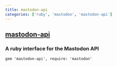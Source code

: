 ```yaml
---
title: mastodon-api
categories: ['ruby', 'mastodon', 'mastodon-api']
---
```

## [mastodon-api](https://github.com/mastodon/mastodon-api)

### A ruby interface for the Mastodon API


    gem 'mastodon-api', require: 'mastodon'

